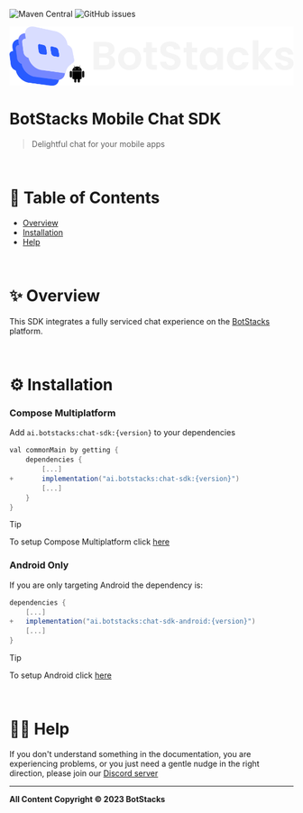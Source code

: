 ![Maven Central](https://img.shields.io/maven-central/v/ai.botstacks/chat-sdk) ![GitHub issues](https://img.shields.io/github/issues/botstacks/mobile-sdk)

![BotStacks](botstacks-logo.png)


# BotStacks Mobile Chat SDK

> Delightful chat for your mobile apps

&nbsp;

# 📃 Table of Contents

- [Overview](#-overview)
- [Installation](#-installation)
- [Help](#-help)

&nbsp;

# ✨ Overview

This SDK integrates a fully serviced chat experience on the [BotStacks](https://botstacks.ai) platform.

&nbsp;

# ⚙ Installation

### Compose Multiplatform

Add `ai.botstacks:chat-sdk:{version}` to your dependencies

```gradle
val commonMain by getting {
    dependencies {
        [...]
+       implementation("ai.botstacks:chat-sdk:{version}")
        [...]
    }
}
```

> [!TIP]
> To setup Compose Multiplatform click [here](docs/compose/compose-getting-started.md)

### Android Only

If you are only targeting Android the dependency is:

```gradle
dependencies {
    [...]
+   implementation("ai.botstacks:chat-sdk-android:{version}")
    [...]
}
```

> [!TIP]
>  To setup Android click [here](docs/android/android-getting-started.md)

&nbsp;

# 🙋‍♂️ Help

If you don't understand something in the documentation, you are experiencing problems, or you just need a gentle nudge in the right direction, please join our [Discord server](https://discord.com/invite/5kwyQCz3zZ)

---

**All Content Copyright © 2023 BotStacks**
